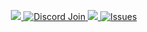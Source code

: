 
<p align="center">
  <a href="https://brysonscorner.info">
    <img src="https://img.shields.io/website?label=brysonscorner.info&url=https%3A%2F%2Fbrysonscorner.info" />
  </a> 
  <a href="https://discord.gg/pdeKkuz">
     <img alt="Discord Join" src="https://img.shields.io/discord/698680703688245268?color=%237289DA&label=Discord%20Server&logo=discord" />
  </a>
    <a href="https://github.com/brysondev">
     <img src="https://img.shields.io/github/followers/brysondev?color=gree&logo=github" />
    </a>
   <a href="https://www.youtube.com/channel/UCz2q0x316-j9Mj7baWZarng">
     <img alt="Issues" src="https://img.shields.io/badge/Youtube-%23FF0000?style=flat&logo=youtube" />
   </a>

<p align="center">
  </p>
